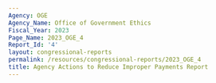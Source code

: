 ```yaml
---
Agency: OGE
Agency_Name: Office of Government Ethics
Fiscal_Year: 2023
Page_Name: 2023_OGE_4
Report_Id: '4'
layout: congressional-reports
permalink: /resources/congressional-reports/2023_OGE_4
title: Agency Actions to Reduce Improper Payments Report
---
```

